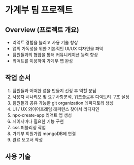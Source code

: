 # 가계부 팀 프로젝트

## Overview (프로젝트 개요)
- 리액트 경험을 늘리고 사용 기술 향상
- 앱의 가독성을 위한 기본적인 UI/UX 디자인을 파악
- 팀원들과의 협업을 통해 커뮤니케이션 능력 향상
- 리액트를 이용하여 가계부 앱 완성
## 작업 순서
1. 팀원들과 어떠한 앱을 만들지 선정 후 역할 분담
2. 사용자 시나리오 및 요구사항분석, 워크플로우 디렉토리 구조 설정
3. 팀원들과 공유 가능한 git organization 레파지토리 생성
4. UI / UX 와이어프레임 래퍼런스 찾아서 리디자인
5. npx-create-app 리액트 앱 생성
6. 페이지마다 필요한 기능 구현
7. css 퍼블리싱 작업
8. 가계부 회원가입 mongoDB에 연결
9. 완료 보고서 작성
## 사용 기술 
